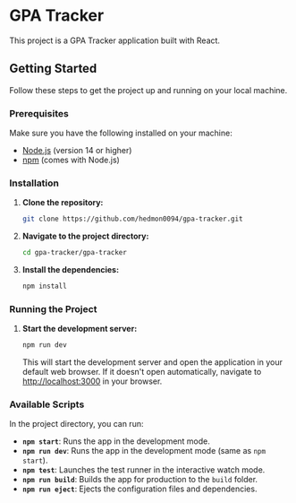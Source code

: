 # GPA Tracker

This project is a GPA Tracker application built with React.

## Getting Started

Follow these steps to get the project up and running on your local machine.

### Prerequisites

Make sure you have the following installed on your machine:
- [Node.js](https://nodejs.org/) (version 14 or higher)
- [npm](https://www.npmjs.com/) (comes with Node.js)

### Installation

1. **Clone the repository:**
   ```sh
   git clone https://github.com/hedmon0094/gpa-tracker.git
   ```

2. **Navigate to the project directory:**
   ```sh
   cd gpa-tracker/gpa-tracker
   ```

3. **Install the dependencies:**
   ```sh
   npm install
   ```

### Running the Project

1. **Start the development server:**
   ```sh
   npm run dev
   ```

   This will start the development server and open the application in your default web browser. If it doesn't open automatically, navigate to [http://localhost:3000](http://localhost:3000) in your browser.

### Available Scripts

In the project directory, you can run:

- **`npm start`**: Runs the app in the development mode.
- **`npm run dev`**: Runs the app in the development mode (same as `npm start`).
- **`npm test`**: Launches the test runner in the interactive watch mode.
- **`npm run build`**: Builds the app for production to the `build` folder.
- **`npm run eject`**: Ejects the configuration files and dependencies.



